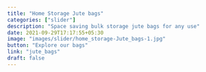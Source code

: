 ```yaml
---
title: "Home Storage Jute bags"
categories: ["slider"]
description: "Space saving bulk storage jute bags for any use"
date: 2021-09-29T17:17:55+05:30
image: "images/slider/home_storage-Jute_bags-1.jpg"
button: "Explore our bags"
link: "jute_bags"
draft: false
---
```

